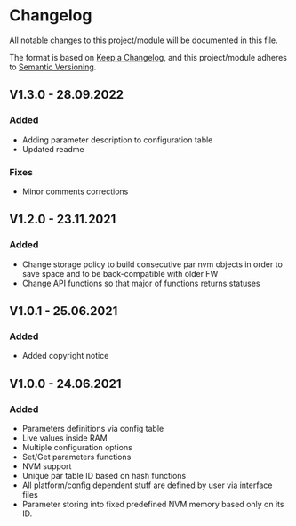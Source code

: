 # Changelog
All notable changes to this project/module will be documented in this file.

The format is based on [Keep a Changelog](https://keepachangelog.com/en/1.0.0/),
and this project/module adheres to [Semantic Versioning](https://semver.org/spec/v2.0.0.html).


## V1.3.0 - 28.09.2022
### Added
 - Adding parameter description to configuration table
 - Updated readme

### Fixes
 - Minor comments corrections


## V1.2.0 - 23.11.2021
### Added
 - Change storage policy to build consecutive par nvm objects in order to save space and to be back-compatible with older FW
 - Change API functions so that major of functions returns statuses


## V1.0.1 - 25.06.2021
### Added
- Added copyright notice


## V1.0.0 - 24.06.2021
### Added
- Parameters definitions via config table
- Live values inside RAM 
- Multiple configuration options
- Set/Get parameters functions
- NVM support
- Unique par table ID based on hash functions
- All platform/config dependent stuff are defined by user via interface files
- Parameter storing into fixed predefined NVM memory based only on its ID. 


